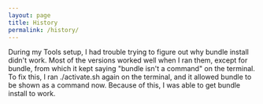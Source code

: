 ```yaml
---
layout: page
title: History
permalink: /history/
---
```

<!DOCTYPE html>
<html lang="en">
<head>
    <meta charset="UTF-8">
    <meta name="viewport" content="width=device-width, initial-scale=1.0">
    <title>Document</title>
</head>
<body>
    <p>During my Tools setup, I had trouble trying to figure out why bundle install didn't work. Most of the versions worked well when I ran them, except for bundle, from which it kept saying "bundle isn't a command" on the terminal. To fix this, I ran ./activate.sh again on the terminal, and it allowed bundle to be shown as a command now. Because of this, I was able to get bundle install to work.</p>
</body>
</html>

